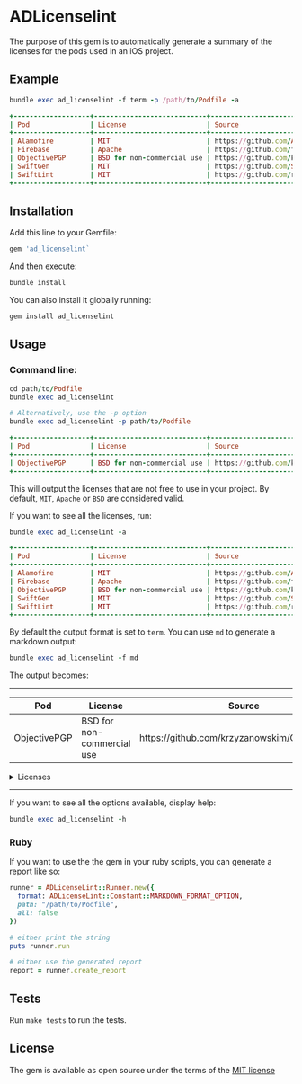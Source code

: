 # ADLicenselint

The purpose of this gem is to automatically generate a summary of the licenses for the pods used in an iOS project.


## Example

```ruby
bundle exec ad_licenselint -f term -p /path/to/Podfile -a

+-------------------+----------------------------+----------------------------------------------------+
| Pod               | License                    | Source                                             |
+-------------------+----------------------------+----------------------------------------------------+
| Alamofire         | MIT                        | https://github.com/Alamofire/Alamofire             |
| Firebase          | Apache                     | https://github.com/firebase/firebase-ios-sdk       |
| ObjectivePGP      | BSD for non-commercial use | https://github.com/krzyzanowskim/ObjectivePGP      |
| SwiftGen          | MIT                        | https://github.com/SwiftGen/SwiftGen               |
| SwiftLint         | MIT                        | https://github.com/realm/SwiftLint                 |
+-------------------+----------------------------+----------------------------------------------------+
```

## Installation

Add this line to your Gemfile:

```ruby
gem 'ad_licenselint`
```

And then execute:
```sh
bundle install
```

You can also install it globally running:
```sh
gem install ad_licenselint
```

## Usage

### Command line:

```ruby
cd path/to/Podfile
bundle exec ad_licenselint

# Alternatively, use the -p option
bundle exec ad_licenselint -p path/to/Podfile

+-------------------+----------------------------+----------------------------------------------------+
| Pod               | License                    | Source                                             |
+-------------------+----------------------------+----------------------------------------------------+
| ObjectivePGP      | BSD for non-commercial use | https://github.com/krzyzanowskim/ObjectivePGP      |
+-------------------+----------------------------+----------------------------------------------------+
```

This will output the licenses that are not free to use in your project. By default, `MIT`, `Apache` or `BSD` are considered valid.

If you want to see all the licenses, run:

```ruby
bundle exec ad_licenselint -a

+-------------------+----------------------------+----------------------------------------------------+
| Pod               | License                    | Source                                             |
+-------------------+----------------------------+----------------------------------------------------+
| Alamofire         | MIT                        | https://github.com/Alamofire/Alamofire             |
| Firebase          | Apache                     | https://github.com/firebase/firebase-ios-sdk       |
| ObjectivePGP      | BSD for non-commercial use | https://github.com/krzyzanowskim/ObjectivePGP      |
| SwiftGen          | MIT                        | https://github.com/SwiftGen/SwiftGen               |
| SwiftLint         | MIT                        | https://github.com/realm/SwiftLint                 |
+-------------------+----------------------------+----------------------------------------------------+
```

By default the output format is set to `term`. You can use `md` to generate a markdown output:

```ruby
bundle exec ad_licenselint -f md
```

The output becomes:

---

| Pod | License | Source |
| --- | --- | --- |
| ObjectivePGP | BSD for non-commercial use | https://github.com/krzyzanowskim/ObjectivePGP |

<details>
<summary>Licenses</summary>

### ObjectivePGP
```
The ObjectivePGP stays under a dual license:

====================================================================
Free for non-commercial use:

Copyright (C) 2014-2017, Marcin Krzyżanowski All rights reserved.

Redistribution and use in source and binary forms, with or without
modification, are permitted provided that the following conditions are met:

- Non-commercial use

- Redistributions of source code must retain the above copyright notice, this
  list of conditions and the following disclaimer.

- Redistributions in binary form must reproduce the above copyright notice,
  this list of conditions and the following disclaimer in the documentation
  and/or other materials provided with the distribution.

THIS SOFTWARE IS PROVIDED BY THE COPYRIGHT HOLDERS AND CONTRIBUTORS "AS IS"
AND ANY EXPRESS OR IMPLIED WARRANTIES, INCLUDING, BUT NOT LIMITED TO, THE
IMPLIED WARRANTIES OF MERCHANTABILITY AND FITNESS FOR A PARTICULAR PURPOSE ARE
DISCLAIMED. IN NO EVENT SHALL THE COPYRIGHT HOLDER OR CONTRIBUTORS BE LIABLE
FOR ANY DIRECT, INDIRECT, INCIDENTAL, SPECIAL, EXEMPLARY, OR CONSEQUENTIAL
DAMAGES (INCLUDING, BUT NOT LIMITED TO, PROCUREMENT OF SUBSTITUTE GOODS OR
SERVICES; LOSS OF USE, DATA, OR PROFITS; OR BUSINESS INTERRUPTION) HOWEVER
CAUSED AND ON ANY THEORY OF LIABILITY, WHETHER IN CONTRACT, STRICT LIABILITY,
OR TORT (INCLUDING NEGLIGENCE OR OTHERWISE) ARISING IN ANY WAY OUT OF THE USE
OF THIS SOFTWARE, EVEN IF ADVISED OF THE POSSIBILITY OF SUCH DAMAGE.

====================================================================
Paid for commercial use:

Commercial-use license to use in commercial products. Please contact me via email (marcin@krzyzanowskim.com) for details.
```
</details>

---

If you want to see all the options available, display help:

```ruby
bundle exec ad_licenselint -h
```

### Ruby

If you want to use the the gem in your ruby scripts, you can generate a report like so:

```ruby
runner = ADLicenseLint::Runner.new({
  format: ADLicenseLint::Constant::MARKDOWN_FORMAT_OPTION,
  path: "/path/to/Podfile",
  all: false
})

# either print the string
puts runner.run

# either use the generated report
report = runner.create_report
```

## Tests

Run `make tests` to run the tests.

## License

The gem is available as open source under the terms of the [MIT license](http://opensource.org/licenses/mit-license.php)
